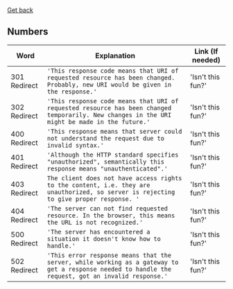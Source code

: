[Get back](https://github.com/MrGKanev/Ecommerce-Glossary)
## Numbers

|     Word       |        Explanation            |Link (If needed)             |
|----------------|-------------------------------|-----------------------------|
|301 Redirect|`'This response code means that URI of requested resource has been changed. Probably, new URI would be given in the response.'`            |'Isn't this fun?'            |
|302 Redirect|`'This response code means that URI of requested resource has been changed temporarily. New changes in the URI might be made in the future.'`            |'Isn't this fun?'            |
|400 Redirect|`'This response means that server could not understand the request due to invalid syntax.'`            |'Isn't this fun?'            |
|401 Redirect|`'Although the HTTP standard specifies "unauthorized", semantically this response means "unauthenticated".'`            |'Isn't this fun?'            |
|403 Redirect|`The client does not have access rights to the content, i.e. they are unauthorized, so server is rejecting to give proper response. '`            |'Isn't this fun?'            |
|404 Redirect|`'The server can not find requested resource. In the browser, this means the URL is not recognized.'`            |'Isn't this fun?'            |
|500 Redirect|`'The server has encountered a situation it doesn't know how to handle.'`            |'Isn't this fun?'            |
|502 Redirect|`'This error response means that the server, while working as a gateway to get a response needed to handle the request, got an invalid response.'`            |'Isn't this fun?'            |